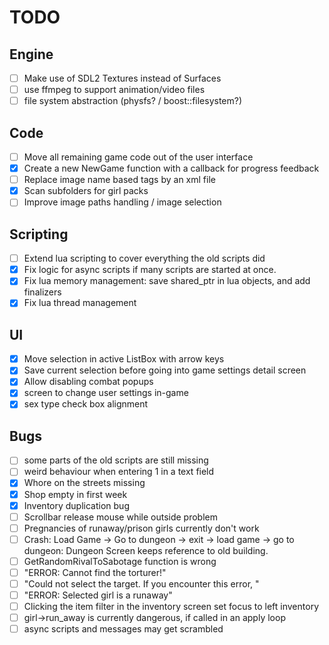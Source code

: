 # TODO
## Engine
* [ ] Make use of SDL2 Textures instead of Surfaces
* [ ] use ffmpeg to support animation/video files
* [ ] file system abstraction (physfs? / boost::filesystem?)

## Code
* [ ] Move all remaining game code out of the user interface
* [x] Create a new NewGame function with a callback for progress feedback
* [ ] Replace image name based tags by an xml file
* [x] Scan subfolders for girl packs
* [ ] Improve image paths handling / image selection

## Scripting
* [ ] Extend lua scripting to cover everything the old scripts did
* [x] Fix logic for async scripts if many scripts are started at once.
* [x] Fix lua memory management: save shared_ptr in lua objects, and add finalizers
* [x] Fix lua thread management

## UI
* [x] Move selection in active ListBox with arrow keys
* [x] Save current selection before going into game settings detail screen
* [x] Allow disabling combat popups
* [x] screen to change user settings in-game
* [x] sex type check box alignment

## Bugs
* [ ] some parts of the old scripts are still missing
* [ ] weird behaviour when entering 1 in a text field
* [x] Whore on the streets missing
* [x] Shop empty in first week
* [x] Inventory duplication bug
* [ ] Scrollbar release mouse while outside problem
* [ ] Pregnancies of runaway/prison girls currently don't work
* [ ] Crash: Load Game -> Go to dungeon -> exit -> load game -> go to dungeon: Dungeon Screen keeps reference to old
        building.
* [ ] GetRandomRivalToSabotage function is wrong
* [ ] "ERROR: Cannot find the torturer!"
* [ ] "Could not select the target. If you encounter this error, "
* [ ] "ERROR: Selected girl is a runaway"
* [ ] Clicking the item filter in the inventory screen set focus to left inventory
* [ ] girl->run_away is currently dangerous, if called in an apply loop
* [ ] async scripts and messages may get scrambled